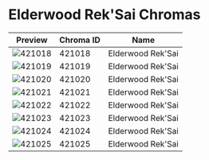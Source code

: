 # Elderwood Rek'Sai Chromas

| Preview | Chroma ID | Name |
|---------|-----------|------|
| ![421018](https://raw.communitydragon.org/latest/plugins/rcp-be-lol-game-data/global/default/v1/champion-chroma-images/421/421018.png) | 421018 | Elderwood Rek'Sai |
| ![421019](https://raw.communitydragon.org/latest/plugins/rcp-be-lol-game-data/global/default/v1/champion-chroma-images/421/421019.png) | 421019 | Elderwood Rek'Sai |
| ![421020](https://raw.communitydragon.org/latest/plugins/rcp-be-lol-game-data/global/default/v1/champion-chroma-images/421/421020.png) | 421020 | Elderwood Rek'Sai |
| ![421021](https://raw.communitydragon.org/latest/plugins/rcp-be-lol-game-data/global/default/v1/champion-chroma-images/421/421021.png) | 421021 | Elderwood Rek'Sai |
| ![421022](https://raw.communitydragon.org/latest/plugins/rcp-be-lol-game-data/global/default/v1/champion-chroma-images/421/421022.png) | 421022 | Elderwood Rek'Sai |
| ![421023](https://raw.communitydragon.org/latest/plugins/rcp-be-lol-game-data/global/default/v1/champion-chroma-images/421/421023.png) | 421023 | Elderwood Rek'Sai |
| ![421024](https://raw.communitydragon.org/latest/plugins/rcp-be-lol-game-data/global/default/v1/champion-chroma-images/421/421024.png) | 421024 | Elderwood Rek'Sai |
| ![421025](https://raw.communitydragon.org/latest/plugins/rcp-be-lol-game-data/global/default/v1/champion-chroma-images/421/421025.png) | 421025 | Elderwood Rek'Sai |